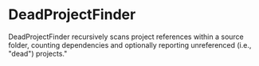 # DeadProjectFinder

DeadProjectFinder recursively scans project references within a source folder, counting dependencies and optionally reporting unreferenced (i.e., "dead") projects."
